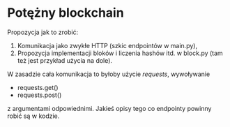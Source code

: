 # Potężny blockchain
Propozycja jak to zrobić:
1. Komunikacja jako zwykłe HTTP (szkic endpointów w main.py),
2. Propozycja implementacji bloków i liczenia hashów itd. w block.py (tam też jest przykład użycia na dole).

W zasadzie cała komunikacja to byłoby użycie *requests*, wywoływanie
- requests.get()
- requests.post()

z argumentami odpowiednimi. Jakieś opisy tego co endpointy powinny robić są w kodzie.